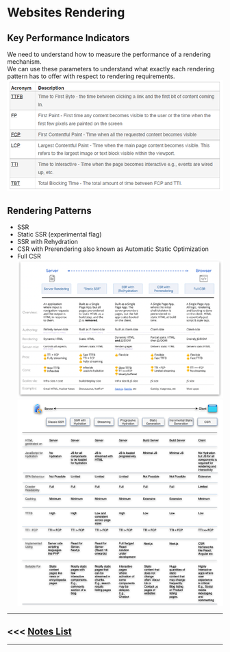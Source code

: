 # Websites Rendering

## Key Performance Indicators
We need to understand how to measure the performance of a rendering mechanism.   
We can use these parameters to understand what exactly each rendering pattern has to offer with respect to rendering requirements.
![performance indicators](./assets/performance%20indicators.png)

## Rendering Patterns
- SSR
- Static SSR (experimental flag)
- SSR with Rehydration
- CSR with Prerendering also known as Automatic Static Optimization
- Full CSR
![Rendering Patterns](./assets/rendering%20patterns.png)
![Rendering Patterns Compares](./assets/Rendering%20Patterns%20Compare.png)

***
## <<< [Notes List](../README.md)
***